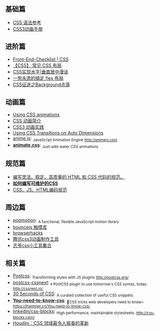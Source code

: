 ## 基础篇

- [CSS 语法参考](http://tympanus.net/codrops/css_reference)
- [CSS3动画手册](http://isux.tencent.com/css3/index.html)

## 进阶篇

- [Front-End-Checklist | CSS](https://github.com/thedaviddias/Front-End-Checklist#css)
- [【CSS】 常见 CSS 布局](http://cherryblog.site/common-CSS-layout.html#more)
- [CSS实现水平|垂直居中漫谈](https://jeffjade.com/2015/11/14/2015-11-14-css-achieve-horizontal_vertical_center/)
- [一劳永逸的搞定 flex 布局](https://juejin.im/post/58e3a5a0a0bb9f0069fc16bb)
- [CSS征途之Background点滴](https://jeffjade.com/2015/06/29/2015-06-29-css-background/)

## 动画篇

- [Using CSS animations](https://developer.mozilla.org/en-US/docs/Web/CSS/CSS_Animations/Using_CSS_animations)
- [CSS 动画简介](http://www.ruanyifeng.com/blog/2014/02/css_transition_and_animation.html)
- [CSS3 动画实践](https://aotu.io/notes/2016/01/04/css3-animation/index.html)
- [Using CSS Transitions on Auto Dimensions](https://css-tricks.com/using-css-transitions-auto-dimensions/)
- [anime.js](https://github.com/juliangarnier/anime): <sub>JavaScript Animation Engine http://animejs.com</sub>
- [**animate.css**](https://daneden.github.io/animate.css): <sub>Just-add-water CSS animations</sub>

## 规范篇

- [编写灵活、稳定、高质量的 HTML 和 CSS 代码的规范。](http://codeguide.bootcss.com/)
- [**如何编写可维护的CSS**](https://github.com/chadluo/CSS-Guidelines/blob/master/README.md)
- [CSS、JS、HTML编码规范](https://guide.aotu.io/docs/css/code.html)

## 周边篇  

- [popmotion](https://popmotion.io/): <sub>A functional, flexible JavaScript motion library</sub>
- [bouncejs 触摸库](http://bouncejs.com)  
- [browserhacks](http://browserhacks.com)
- [腾讯css3动画制作工具](http://isux.tencent.com/css3/tools.html)
- [志爷css小工具集合](https://linxz.github.io/tianyizone)

## 相关篇

- [Postcss](https://github.com/postcss/postcss): <sub>Transforming styles with JS plugins http://postcss.org/</sub>
- [postcss-cssnext](https://github.com/MoOx/postcss-cssnext): <sub>🌀 PostCSS plugin to use tomorrow's CSS syntax, today. http://cssnext.io/</sub>
- [30 Seconds of CSS](https://github.com/atomiks/30-seconds-of-css): <sub>A curated collection of useful CSS snippets.</sub>
- [**You-need-to-know-css**](https://github.com/l-hammer/You-need-to-know-css): <sub>🖖CSS tricks web developers need to know~ https://lhammer.cn/You-need-to-know-css/</sub>
- [linkedin/css-blocks](https://github.com/linkedin/css-blocks): <sub>High performance, maintainable stylesheets. http://css-blocks.com/</sub>
- [Houdini：CSS 领域最令人振奋的革新](https://zhuanlan.zhihu.com/p/20939640)

